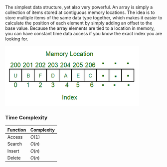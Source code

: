 
The simplest data structure, yet also very powerful. An array is simply a collection of items stored at contiguous memory locations. The idea is to store multiple items of the same data type together, which makes it easier to calculate the position of each element by simply adding an offset to the base value. Because the array elements are tied to a location in memory, you can have constant time data access if you know the exact index you are looking for.

![](../../Attachments/Pasted%20image%2020220413233106.png)


### Time Complexity

|Function | Complexity|
|---- | ---|
| Access | $O(1)$ |
| Search | $O(n)$ |
| Insert | $O(n)$ |
| Delete | $O(n)$ |
